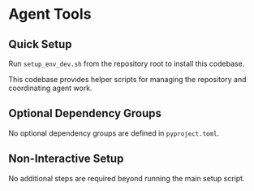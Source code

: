# Agent Tools

## Quick Setup

Run `setup_env_dev.sh` from the repository root to install this codebase.

This codebase provides helper scripts for managing the repository and coordinating agent work.

## Optional Dependency Groups

No optional dependency groups are defined in `pyproject.toml`.

## Non-Interactive Setup

No additional steps are required beyond running the main setup script.

